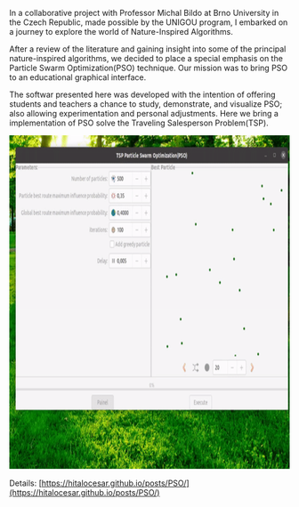 In a collaborative project with Professor Michal Bildo at Brno University in the Czech Republic, made possible by the UNIGOU program, I embarked on a journey to explore the world of Nature-Inspired Algorithms.

After a review of the literature and gaining insight into some of the principal nature-inspired algorithms, we decided to place a special emphasis on the Particle Swarm Optimization(PSO) technique. Our mission was to bring PSO to an educational graphical interface.

The softwar presented here was developed with the intention of offering students and teachers a chance to study, demonstrate, and visualize PSO; also allowing experimentation and personal adjustments. Here we bring a implementation of PSO solve the Traveling Salesperson Problem(TSP).

<img src="pso-tsp.gif" alt="pso-tsp_gif" height="600" width="600" />

Details: [https://hitalocesar.github.io/posts/PSO/](https://hitalocesar.github.io/posts/PSO/)